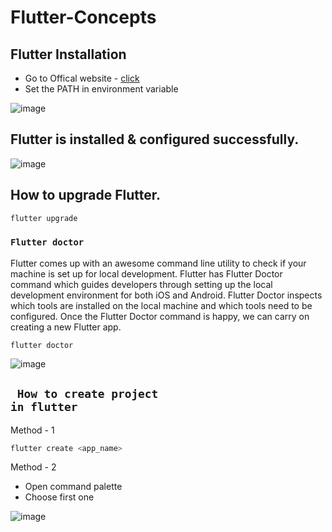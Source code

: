# Flutter-Concepts

## Flutter Installation
- Go to Offical website - [click](https://docs.flutter.dev/get-started/install/windows/mobile?tab=download)
- Set the PATH in environment variable
  
![image](https://github.com/BroLetsCodeIt/Flutter-Concepts/assets/113767803/d4829854-d971-4c68-9cd3-5eb3eb1b3fcf)


## Flutter is installed & configured successfully.
![image](https://github.com/BroLetsCodeIt/Flutter-Concepts/assets/113767803/6cb2bb9c-7bb5-4620-9008-dff8905f6b81)


## How to upgrade Flutter.
```sh
flutter upgrade
```

### <code>Flutter doctor</code>
<p>Flutter comes up with an awesome command line utility to check if your machine is set up for local development. Flutter has Flutter Doctor command which guides developers through setting up the local development environment for both iOS and Android. Flutter Doctor inspects which tools are installed on the local machine and which tools need to be configured. Once the Flutter Doctor command is happy, we can carry on creating a new Flutter app.</p>

```flutter
flutter doctor
```

![image](https://github.com/BroLetsCodeIt/Flutter-Concepts/assets/113767803/518eec68-fe75-402d-8e39-e9944946c169)


## <code> How to create project in flutter </code>

Method - 1 

```sh
flutter create <app_name>
```
Method - 2
- Open command palette
- Choose first one

![image](https://github.com/BroLetsCodeIt/Flutter-Concepts/assets/113767803/4d8b4330-4458-41c6-ac26-3376c922b6d5)
